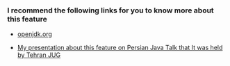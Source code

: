 ### I recommend the following links for you to know more about this feature 

* [openjdk.org](https://openjdk.org/jeps/447)

* [My presentation about this feature on Persian Java Talk that It was held by Tehran JUG](https://www.youtube.com/watch?v=Y2Bn8pusXlc)
